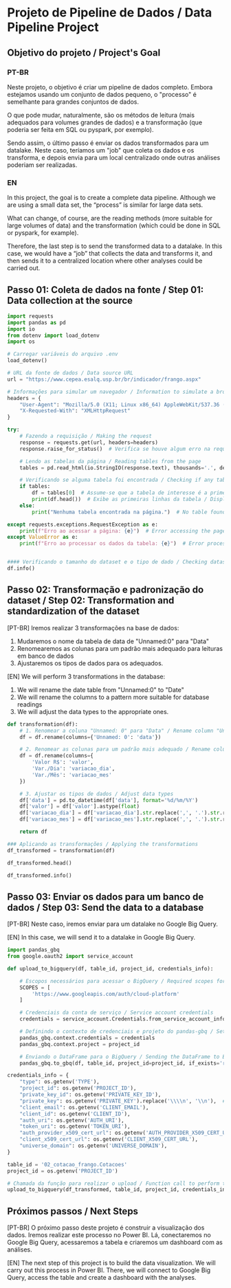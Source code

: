 # Projeto de Pipeline de Dados / Data Pipeline Project

## Objetivo do projeto / Project's Goal

### PT-BR
Neste projeto, o objetivo é criar um pipeline de dados completo. Embora estejamos usando um conjunto de dados pequeno, o "processo" é semelhante para grandes conjuntos de dados.

O que pode mudar, naturalmente, são os métodos de leitura (mais adequados para volumes grandes de dados) e a transformação (que poderia ser feita em SQL ou pyspark, por exemplo).

Sendo assim, o último passo é enviar os dados transformados para um datalake. Neste caso, teríamos um "job" que coleta os dados e os transforma, e depois envia para um local centralizado onde outras análises poderiam ser realizadas.

### EN
In this project, the goal is to create a complete data pipeline. Although we are using a small data set, the “process” is similar for large data sets.

What can change, of course, are the reading methods (more suitable for large volumes of data) and the transformation (which could be done in SQL or pyspark, for example).

Therefore, the last step is to send the transformed data to a datalake. In this case, we would have a “job” that collects the data and transforms it, and then sends it to a centralized location where other analyses could be carried out.

## Passo 01: Coleta de dados na fonte / Step 01: Data collection at the source

```python
import requests
import pandas as pd
import io
from dotenv import load_dotenv
import os

# Carregar variáveis do arquivo .env
load_dotenv()

# URL da fonte de dados / Data source URL
url = "https://www.cepea.esalq.usp.br/br/indicador/frango.aspx"

# Informações para simular um navegador / Information to simulate a browser
headers = {
    "User-Agent": "Mozilla/5.0 (X11; Linux x86_64) AppleWebKit/537.36 (KHTML, like Gecko) Chrome/50.0.2661.75 Safari/537.36",
    "X-Requested-With": "XMLHttpRequest"
}

try:
    # Fazendo a requisição / Making the request
    response = requests.get(url, headers=headers)
    response.raise_for_status()  # Verifica se houve algum erro na requisição / Checks for request errors

    # Lendo as tabelas da página / Reading tables from the page
    tables = pd.read_html(io.StringIO(response.text), thousands='.', decimal=',')

    # Verificando se alguma tabela foi encontrada / Checking if any table was found
    if tables:
        df = tables[0]  # Assume-se que a tabela de interesse é a primeira / Assuming the first table is of interest
        print(df.head())  # Exibe as primeiras linhas da tabela / Displays the first rows of the table
    else:
        print("Nenhuma tabela encontrada na página.")  # No table found on the page

except requests.exceptions.RequestException as e:
    print(f"Erro ao acessar a página: {e}")  # Error accessing the page
except ValueError as e:
    print(f"Erro ao processar os dados da tabela: {e}")  # Error processing table data


#### Verificando o tamanho do dataset e o tipo de dado / Checking dataset size and data types
df.info()
```

## Passo 02: Transformação e padronização do dataset / Step 02: Transformation and standardization of the dataset

[PT-BR]
Iremos realizar 3 transformações na base de dados:

1. Mudaremos o nome da tabela de data de "Unnamed:0" para "Data"
2. Renomearemos as colunas para um padrão mais adequado para leituras em banco de dados
3. Ajustaremos os tipos de dados para os adequados.

[EN]
We will perform 3 transformations in the database:

1. We will rename the date table from "Unnamed:0" to "Date"
2. We will rename the columns to a pattern more suitable for database readings
3. We will adjust the data types to the appropriate ones.

```python
def transformation(df):
    # 1. Renomear a coluna "Unnamed: 0" para "Data" / Rename column "Unnamed: 0" to "data"
    df = df.rename(columns={'Unnamed: 0': 'data'})

    # 2. Renomear as colunas para um padrão mais adequado / Rename columns for a more suitable pattern
    df = df.rename(columns={
        'Valor R$': 'valor',
        'Var./Dia': 'variacao_dia',
        'Var./Mês': 'variacao_mes'
    })

    # 3. Ajustar os tipos de dados / Adjust data types
    df['data'] = pd.to_datetime(df['data'], format='%d/%m/%Y')
    df['valor'] = df['valor'].astype(float)
    df['variacao_dia'] = df['variacao_dia'].str.replace(',', '.').str.rstrip('%').astype(float) / 100
    df['variacao_mes'] = df['variacao_mes'].str.replace(',', '.').str.rstrip('%').astype(float) / 100

    return df

### Aplicando as transformações / Applying the transformations
df_transformed = transformation(df)

df_transformed.head()

df_transformed.info()
```

## Passo 03: Enviar os dados para um banco de dados / Step 03: Send the data to a database

[PT-BR]
Neste caso, iremos enviar para um datalake no Google Big Query.

[EN]
In this case, we will send it to a datalake in Google Big Query.

```python
import pandas_gbq
from google.oauth2 import service_account

def upload_to_bigquery(df, table_id, project_id, credentials_info):

    # Escopos necessários para acessar o BigQuery / Required scopes for accessing BigQuery
    SCOPES = [
        'https://www.googleapis.com/auth/cloud-platform'
    ]

    # Credenciais da conta de serviço / Service account credentials
    credentials = service_account.Credentials.from_service_account_info(credentials_info, scopes=SCOPES)

    # Definindo o contexto de credenciais e projeto do pandas-gbq / Setting the credentials and project context for pandas-gbq
    pandas_gbq.context.credentials = credentials
    pandas_gbq.context.project = project_id

    # Enviando o DataFrame para o BigQuery / Sending the DataFrame to BigQuery
    pandas_gbq.to_gbq(df, table_id, project_id=project_id, if_exists='replace')

credentials_info = {
    "type": os.getenv('TYPE'),
    "project_id": os.getenv('PROJECT_ID'),
    "private_key_id": os.getenv('PRIVATE_KEY_ID'),
    "private_key": os.getenv('PRIVATE_KEY').replace('\\\\n', '\\n'),  # Substituir '\\n' por quebras de linha reais
    "client_email": os.getenv('CLIENT_EMAIL'),
    "client_id": os.getenv('CLIENT_ID'),
    "auth_uri": os.getenv('AUTH_URI'),
    "token_uri": os.getenv('TOKEN_URI'),
    "auth_provider_x509_cert_url": os.getenv('AUTH_PROVIDER_X509_CERT_URL'),
    "client_x509_cert_url": os.getenv('CLIENT_X509_CERT_URL'),
    "universe_domain": os.getenv('UNIVERSE_DOMAIN'),
}

table_id = '02_cotacao_frango.Cotacoes'
project_id = os.getenv('PROJECT_ID')

# Chamada da função para realizar o upload / Function call to perform the upload
upload_to_bigquery(df_transformed, table_id, project_id, credentials_info)
```

## Próximos passos / Next Steps

[PT-BR]
O próximo passo deste projeto é construir a visualização dos dados. Iremos realizar este processo no Power BI. Lá, conectaremos no Google Big Query, acessaremos a tabela e criaremos um dashboard com as análises.

[EN]
The next step of this project is to build the data visualization. We will carry out this process in Power BI. There, we will connect to Google Big Query, access the table and create a dashboard with the analyses.
